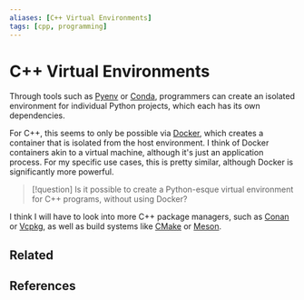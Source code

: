 ```yaml
---
aliases: [C++ Virtual Environments]
tags: [cpp, programming]
---
```

# C++ Virtual Environments

Through tools such as [Pyenv](https://github.com/pyenv/pyenv-virtualenv) or [Conda](https://docs.conda.io/en/latest/), programmers can create an isolated environment for individual Python projects, which each has its own dependencies.

For C++, this seems to only be possible via [Docker](https://www.docker.com/), which creates a container that is isolated from the host environment. I think of Docker containers akin to a virtual machine, although it's just an application process. For my specific use cases, this is pretty similar, although Docker is significantly more powerful.

>[!question]
Is it possible to create a Python-esque virtual environment for C++ programs, without using Docker?

I think I will have to look into more C++ package managers, such as [Conan](https://conan.io/) or [Vcpkg](https://github.com/microsoft/vcpkg), as well as build systems like [CMake](https://cmake.org/) or [Meson](https://mesonbuild.com/).

## Related

## References

